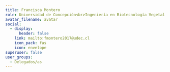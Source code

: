 ```yaml
---
title: Francisca Montero
role: Universidad de Concepción<br>Ingeniería en Biotecnología Vegetal (Concepción)
avatar_filename: avatar
social:
  - display:
      header: false
    link: mailto:fmontero2017@udec.cl
    icon_pack: fas
    icon: envelope
superuser: false
user_groups:
  - Delegados/as
---
```

